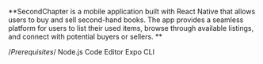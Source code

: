**SecondChapter is a mobile application built with React Native that allows users to buy and sell second-hand books. 
The app provides a seamless platform for users to list their used items, browse through available listings, and connect with potential buyers or sellers.
**

/*Prerequisites*/
Node.js
Code Editor
Expo CLI
